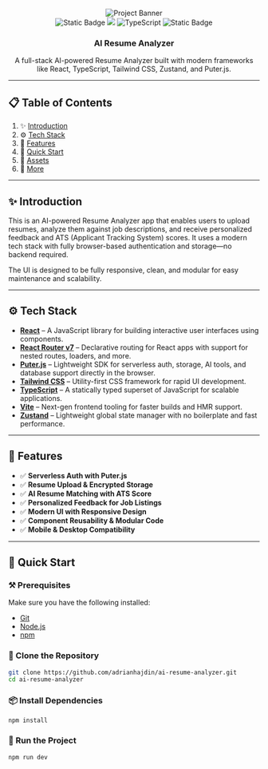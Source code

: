 <div align="center">
  <br />
    <img src="public/readme/hero.webp" alt="Project Banner">
  <br />

  <div>
    <img alt="Static Badge" src="https://img.shields.io/badge/React-4c84f3?style=for-the-badge&logo=react&logoColor=white">
    <img src="https://img.shields.io/badge/-Tailwind-38B2AC?style=for-the-badge&logo=tailwind-css&logoColor=white" />
    <img src="https://img.shields.io/badge/-TypeScript-black?style=for-the-badge&logoColor=white&logo=typescript&color=3178C6" alt="TypeScript" />
    <img alt="Static Badge" src="https://img.shields.io/badge/Puter.js-181758?style=for-the-badge&logoColor=white">
  </div>

  <h3 align="center">AI Resume Analyzer</h3>

  <div align="center">
    A full-stack AI-powered Resume Analyzer built with modern frameworks like React, TypeScript, Tailwind CSS, Zustand, and Puter.js.
  </div>
</div>

---

## 📋 Table of Contents

1. ✨ [Introduction](#introduction)  
2. ⚙️ [Tech Stack](#tech-stack)  
3. 🔋 [Features](#features)  
4. 🤸 [Quick Start](#quick-start)  
5. 🔗 [Assets](#assets)  
6. 🚀 [More](#more)

---

## ✨ Introduction

This is an AI-powered Resume Analyzer app that enables users to upload resumes, analyze them against job descriptions, and receive personalized feedback and ATS (Applicant Tracking System) scores. It uses a modern tech stack with fully browser-based authentication and storage—no backend required.

The UI is designed to be fully responsive, clean, and modular for easy maintenance and scalability.

---

## ⚙️ Tech Stack

- **[React](https://react.dev/)** – A JavaScript library for building interactive user interfaces using components.
- **[React Router v7](https://reactrouter.com/)** – Declarative routing for React apps with support for nested routes, loaders, and more.
- **[Puter.js](https://jsm.dev/resumind-puterjs)** – Lightweight SDK for serverless auth, storage, AI tools, and database support directly in the browser.
- **[Tailwind CSS](https://tailwindcss.com/)** – Utility-first CSS framework for rapid UI development.
- **[TypeScript](https://www.typescriptlang.org/)** – A statically typed superset of JavaScript for scalable applications.
- **[Vite](https://vite.dev/)** – Next-gen frontend tooling for faster builds and HMR support.
- **[Zustand](https://github.com/pmndrs/zustand)** – Lightweight global state manager with no boilerplate and fast performance.

---

## 🔋 Features

- ✅ **Serverless Auth with Puter.js**
- ✅ **Resume Upload & Encrypted Storage**
- ✅ **AI Resume Matching with ATS Score**
- ✅ **Personalized Feedback for Job Listings**
- ✅ **Modern UI with Responsive Design**
- ✅ **Component Reusability & Modular Code**
- ✅ **Mobile & Desktop Compatibility**

---

## 🤸 Quick Start

### ⚒️ Prerequisites

Make sure you have the following installed:

- [Git](https://git-scm.com/)
- [Node.js](https://nodejs.org/)
- [npm](https://www.npmjs.com/)

### 📂 Clone the Repository

```bash
git clone https://github.com/adrianhajdin/ai-resume-analyzer.git
cd ai-resume-analyzer
```

### 📦 Install Dependencies
```bash
npm install
```

### 🚀 Run the Project
```bash
npm run dev
```





